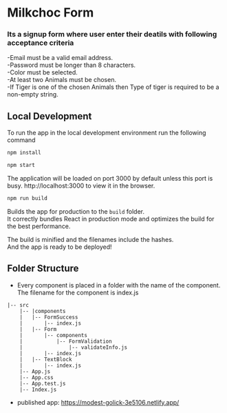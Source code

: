 # Milkchoc Form
### Its a signup form where user enter their deatils with following acceptance criteria
-Email must be a valid email address.<br />
-Password must be longer than 8 characters.<br />
-Color must be selected.<br />
-At least two Animals must be chosen.<br />
-If Tiger is one of the chosen Animals then Type of tiger is required to be a non-empty string.<br />
## Local Development

To run the app in the local development environment run the following command

```bash
npm install

npm start
```
The application will be loaded on port 3000 by default unless this port is busy. http://localhost:3000 to view it in the browser.

```bash
npm run build
```

Builds the app for production to the `build` folder.<br />
It correctly bundles React in production mode and optimizes the build for the best performance.

The build is minified and the filenames include the hashes.<br />
And the app is ready to be deployed!<br />


## Folder Structure
- Every component is placed in a folder with the name of the component. The filename for the component is index.js

```
|-- src
    |-- |components
    |   |-- FormSuccess
    |       |-- index.js
    |   |-- Form
    |       |-- components
    |           |-- FormValidation
    |               |-- validateInfo.js
    |       |-- index.js
    |   |-- TextBlock
    |       |-- index.js
    |-- App.js
    |-- App.css
    |-- App.test.js
    |-- Index.js
```
- published app: https://modest-golick-3e5106.netlify.app/